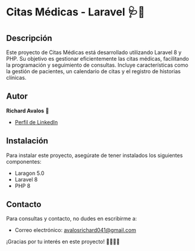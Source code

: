 # Citas Médicas - Laravel 🩺📅

## Descripción 

Este proyecto de Citas Médicas está desarrollado utilizando Laravel 8 y PHP. Su objetivo es gestionar eficientemente las citas médicas, facilitando la programación y seguimiento de consultas. Incluye características como la gestión de pacientes, un calendario de citas y el registro de historias clínicas.

## Autor
**Richard Avalos** 🚀
- [Perfil de LinkedIn](www.linkedin.com/in/richard-avalos-0497822ab)


## Instalación
Para instalar este proyecto, asegúrate de tener instalados los siguientes componentes:
- Laragon 5.0
- Laravel 8
- PHP 8

## Contacto
Para consultas y contacto, no dudes en escribirme a:
- Correo electrónico: [avalosrichard041@gmail.com](mailto:avalosrichard041@gmail.com)

¡Gracias por tu interés en este proyecto! 👨‍⚕️👩‍⚕️


